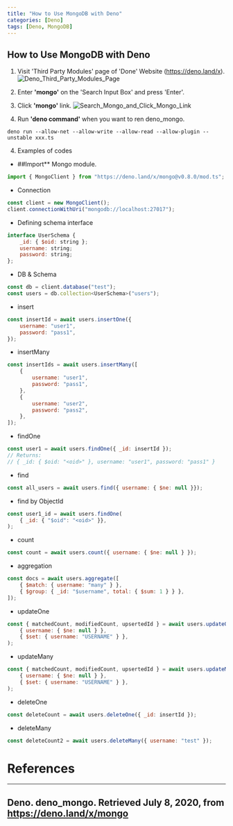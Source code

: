 ```yaml
---
title: "How to Use MongoDB with Deno"
categories: [Deno]
tags: [Deno, MongoDB]
---
```


## How to Use MongoDB with Deno

1) Visit 'Third Party Modules' page of 'Done' Website (<https://deno.land/x>).
![Deno_Third_Party_Modules_Page](https://user-images.githubusercontent.com/32950391/86941383-dfb4e300-c111-11ea-9e2c-e65b13658322.JPG)

2) Enter **'mongo'** on the 'Search Input Box' and press 'Enter'.
3) Click **'mongo'** link.
![Search_Mongo_and_Click_Mongo_Link](https://user-images.githubusercontent.com/32950391/86942133-cb251a80-c112-11ea-80c4-22bb8e30f066.JPG)

3) Run **'deno command'** when you want to ren deno_mongo.
```
deno run --allow-net --allow-write --allow-read --allow-plugin --unstable xxx.ts
```

4) Examples of codes
* ##Import** Mongo module.
```javascript
import { MongoClient } from "https://deno.land/x/mongo@v0.8.0/mod.ts";
```

* Connection
```javascript
const client = new MongoClient();
client.connectionWithUri("mongodb://localhost:27017");
```

* Defining schema interface
```javascript
interface UserSchema {
    _id: { $oid: string };
    username: string;
    password: string;
};
```

* DB & Schema
```javascript
const db = client.database("test");
const users = db.collection<UserSchema>("users");
```

* insert
```javascript
const insertId = await users.insertOne({
    username: "user1",
    password: "pass1",
});
```

* insertMany
```javascript
const insertIds = await users.insertMany([
    {
        username: "user1",
        password: "pass1",
    },
    {
        username: "user2",
        password: "pass2",
    },
]);
```

* findOne
```javascript
const user1 = await users.findOne({ _id: insertId });
// Returns:
// { _id: { $oid: "<oid>" }, username: "user1", password: "pass1" }
```

* find
```javascript
const all_users = await users.find({ username: { $ne: null }});
```

* find by ObjectId
```javascript
const user1_id = await users.findOne(
    { _id: { "$oid": "<oid>" }},
);
```

* count
```javascript
const count = await users.count({ username: { $ne: null } });
```

* aggregation
```javascript
const docs = await users.aggregate([
    { $match: { username: "many" } },
    { $group: { _id: "$username", total: { $sum: 1 } } },
]);
```

* updateOne
```javascript
const { matchedCount, modifiedCount, upsertedId } = await users.updateOne(
    { username: { $ne: null } },
    { $set: { username: "USERNAME" } },
);
```

* updateMany
```javascript
const { matchedCount, modifiedCount, upsertedId } = await users.updateMany(
    { username: { $ne: null } },
    { $set: { username: "USERNAME" } },
);
```

* deleteOne
```javascript
const deleteCount = await users.deleteOne({ _id: insertId });
```

* deleteMany
```javascript
const deleteCount2 = await users.deleteMany({ username: "test" });
```


# References
---
Deno. deno_mongo. Retrieved July 8, 2020, from <https://deno.land/x/mongo>
---